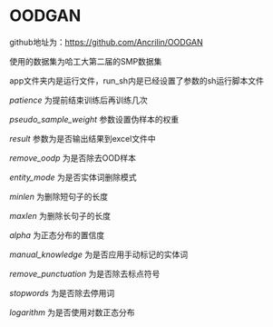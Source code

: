 # OODGAN
github地址为：https://github.com/Ancrilin/OODGAN

使用的数据集为哈工大第二届的SMP数据集

app文件夹内是运行文件，run_sh内是已经设置了参数的sh运行脚本文件

*patience* 为提前结束训练后再训练几次

*pseudo_sample_weight* 参数设置伪样本的权重

*result* 参数为是否输出结果到excel文件中

*remove_oodp* 为是否除去OOD样本

*entity_mode* 为是否实体词删除模式

*minlen* 为删除短句子的长度

*maxlen* 为删除长句子的长度

*alpha* 为正态分布的置信度

*manual_knowledge* 为是否应用手动标记的实体词

*remove_punctuation* 为是否除去标点符号

*stopwords* 为是否除去停用词

*logarithm* 为是否使用对数正态分布

